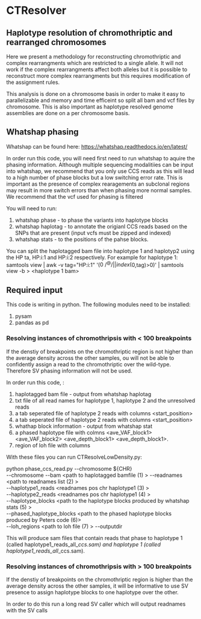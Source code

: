 # CTResolver
## Haplotype resolution of chromothriptic and rearranged chromosomes 

Here we present a methodology for reconstructing chromothriptic and complex rearrangments which are restricted to a single allele. It will not work if the complex rearrangments affect both alleles but it is possible to reconstruct more complex rearrangments but this requires modification of the assignment rules. 

This analysis is done on a chromosome basis in order to make it easy to parallelizable and memory and time efficeint so split all bam and vcf files by chromosome. This is also important as haplotype resolved genome assemblies are done on a per chromosome basis.

## Whatshap phasing 

Whatshap can be found here: https://whatshap.readthedocs.io/en/latest/ 

In order run this code, you will need first need to run whatshap to aquire the phasing information. Although multiple sequencing modalitiies can be input into whatshap, we recommend that you only use CCS reads as this will lead to a high number of phase blocks but a low switching error rate. This is important as the presence of complex rearagements an subclonal regions may result in more switch errors than when phasing more normal samples. We recommend that the vcf used for phasing is filtered 

You will need to run: 

1) whatshap phase - to phase the variants into haplotype blocks
2) whatshap haplotag - to annotate the origianl CCS reads based on the SNPs that are present (input vcfs must be zipped and indexed)
3) whatshap stats - to the positions of the pahse blocks. 

You can split the haplotagged bam file into haplotype 1 and haplotyp2 using the HP ta, HP:i:1 and HP:i:2 respectively. For example for haplotype 1:
samtools view <haplotagged file> | awk -v tag="HP:i:1" '($0 ~ /^@/ || index($0,tag)>0)' | samtools view -b > <haplotype 1 bam> 
  

## Required input
  
This code is writing in python. The following modules need to be installed:

1) pysam 
2) pandas as pd  
  
### Resolving instances of chromothripsis with < 100 breakpoints 

If the denstiy of breakpoints on the chromothriptic region is not higher than the average density across the other samples, ou will not be able to confidently assign a read to the chromothriptic over the wild-type. Therefore SV phasing information will not be used. 

In order run this code, :

1) haplotagged bam file - output from whatshap haplotag
2) txt file of all read names for haplotype 1, haplotype 2 and the unresolved reads
3) a tab seperated file of haplotype 2 reads with columns <readname> <chr> <start_position>
4) a tab seperated file of haplotype 2 reads with columns <readname> <chr> <start_position>
5) whathap block information - output from whatshap stat
6) a phased haplotype file with colmns <chr> <Haplotype start> <Number of SNPs> <ave_VAF_block1> <ave_VAF_block2> <ave_depth_block1> <ave_depth_block1>.
7) region of loh file with columns <chr> <start> <end>

With these files you can run CTResolveLowDensity.py:
  

python phase_ccs_read.py --chromosome ${CHR} \
  --chromosome <chromosome>
  --bam <path to haplotagged bamfile (1) >
  --readnames <path to readnames list (2) > \
  --haplotype1_reads <readnames pos chr haplotype1 (3) > \
  --haplotype2_reads <readnames pos chr haplotype1 (4) > \
  --haplotype_blocks  <path to the haplotype blocks produced by whatshap stats (5) > \
  --phased_haplotype_blocks <path to the phased haplotype blocks produced by Peters code (6)>  \
  --loh_regions <path to loh file (7) >
  --outputdir <path to the output directory>

This will produce sam files that contain reads that phase to haplotype 1 (called haplotype1_reads_all_<chromosome>_ccs.sam) and haplotype 1 (called haplotype1_reads_all_<chromosome>_ccs.sam).
  
  
### Resolving instances of chromothripsis with > 100 breakpoints 

If the denstiy of breakpoints on the chromothriptic region is higher than the average density across the other samples, it will be informative to use SV presence to assign haplotype blocks to one haplotype over the other. 

In order to do this run a long read SV caller which will output readnames with the SV calls 



